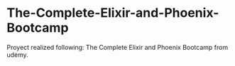 # The-Complete-Elixir-and-Phoenix-Bootcamp
Proyect realized following: The Complete Elixir and Phoenix Bootcamp from udemy.

